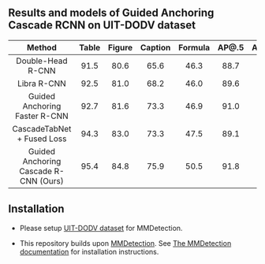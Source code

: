 ## Results and models of Guided Anchoring Cascade RCNN on UIT-DODV dataset

|       Method       | Table  |  Figure  | Caption |  Formula | AP@.5 | AP@.75 | mAP |                                                                                 Config                                                                                  |                                                                                                                                                              Download                                                                                                                                                              |
| :----------------: | :-------: | :-----: | :-----: | :----------: | :-------: | :----: | :-----: | :---------------------------------------------------------------------------------------------------------------------------------------------------------------------: | :--------------------------------------------------------------------------------------------------------------------------------------------------------------------------------------------------------------------------------------------------------------------------------------------------------------------------------: |
|     Double-Head R-CNN    | 91.5 | 80.6 | 65.6 | 46.3 | 88.7 | 78.4 | 71.0 |             [config](https://github.com/ducnguyenw02/VN_Document_Detection/blob/main/dh_faster_rcnn_r50.py)              |                           [log]()                          |
|     Libra R-CNN    | 92.5 | 81.0 | 68.2 | 46.0 | 89.6 | 79.1 | 71.9 |       [config](https://github.com/ducnguyenw02/VN_Document_Detection/blob/main/libra_faster_rcnn_x101.py)        |               [log]()              |
|     Guided Anchoring Faster R-CNN     | 92.7 | 81.6 | 73.3 | 46.9 | 91.0 | 80.8 | 73.6   |                   [config](https://github.com/ducnguyenw02/VN_Document_Detection/blob/main/ga_faster_rcnn_x101.py)                   |                          [log]()                         |
|     CascadeTabNet + Fused Loss     | 94.3 | 83.0 | 73.3 | 47.5 | 89.1 | 81.6 | 74.5    |       [config]()       |             [log]()             |
|     Guided Anchoring Cascade R-CNN (Ours)     | 95.4 | 84.8 | 75.9 | 50.5 | 91.8 | 83.1 | 76.6 |           [config](https://github.com/ducnguyenw02/VN_Document_Detection/blob/main/ga_cascade_rcnn_x101.py)            |                       [log]()

## Installation
- Please setup [UIT-DODV dataset](https://github.com/nguyenvd-uit/uit-together-dataset/blob/main/UIT-DODV.md) for MMDetection.

- This repository builds upon [MMDetection](https://github.com/open-mmlab/mmdetection). 
See [The MMDetection documentation](https://github.com/open-mmlab/mmdetection/blob/master/docs/en/get_started.md) for installation instructions.
